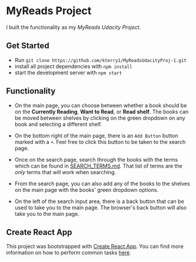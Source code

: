 # MyReads Project

I built the functionality as my _MyReads Udacity Project_.

## Get Started

- Run `git clone https://github.com/kterry1/MyReadsUdacityProj-1.git`
- install all project dependencies with `npm install`
- start the development server with `npm start`

## Functionality

- On the main page, you can choose between whether a book should be on the **Currently Reading**, **Want to Read**, or **Read shelf**. The books can be moved between shelves by clicking on the green dropdown on any book and selecting a different shelf.

- On the bottom right of the main page, there is an `Add Button` button marked with a `+`. Feel free to click this button to be taken to the search page.

- Once on the search page, search through the books with the terms which can be found in [SEARCH_TERMS.md](SEARCH_TERMS.md). That list of terms are the _only_ terms that will work when searching.

- From the search page, you can also add any of the books to the shelves on the main page with the books' green dropdown options.

- On the left of the search input area, there is a back button that can be used to take you to the main page. The browser's back button will also take you to the main page.

## Create React App

This project was bootstrapped with [Create React App](https://github.com/facebookincubator/create-react-app). You can find more information on how to perform common tasks [here](https://github.com/facebookincubator/create-react-app/blob/master/packages/react-scripts/template/README.md).
